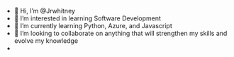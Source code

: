 - 👋 Hi, I’m @Jrwhitney
- 👀 I’m interested in learning Software Development
- 🌱 I’m currently learning Python, Azure, and Javascript
- 💞️ I’m looking to collaborate on anything that will strengthen my skills and evolve my knowledge
-

<!---
Jrwhitney/Jrwhitney is a ✨ special ✨ repository because its `README.md` (this file) appears on your GitHub profile.
You can click the Preview link to take a look at your changes.
--->

